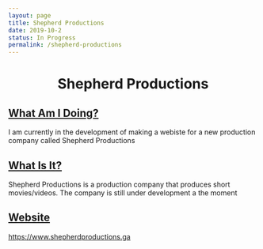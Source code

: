 ```yaml
---
layout: page
title: Shepherd Productions
date: 2019-10-2
status: In Progress
permalink: /shepherd-productions
---
```


<center><h1>Shepherd Productions</h1></center>

## <u>What Am I Doing?</u>

I am currently in the development of making a webiste for a new production company called Shepherd Productions


## <u>What Is It?</u>

Shepherd Productions is a production company that produces short movies/videos.  The company is still under development a the moment


## <u>Website</u>

<a target="_blank" href="https://www.shepherdproductions.ga">https://www.shepherdproductions.ga</a>
